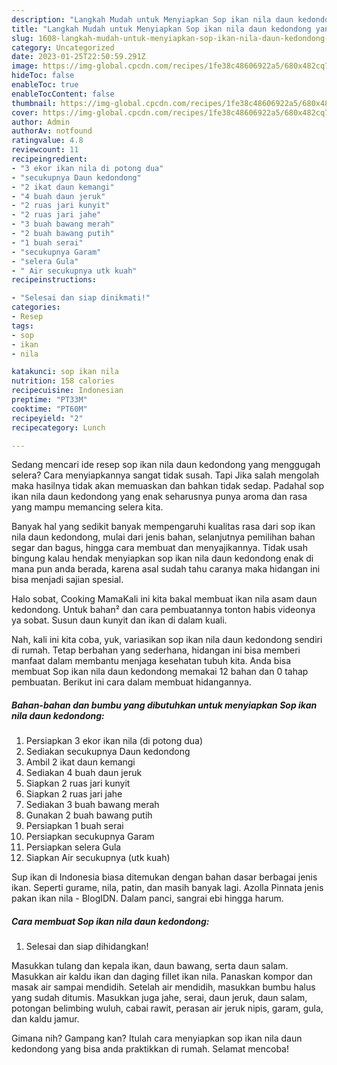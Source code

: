 ```yaml
---
description: "Langkah Mudah untuk Menyiapkan Sop ikan nila daun kedondong yang Bisa Manjain Lidah"
title: "Langkah Mudah untuk Menyiapkan Sop ikan nila daun kedondong yang Bisa Manjain Lidah"
slug: 1608-langkah-mudah-untuk-menyiapkan-sop-ikan-nila-daun-kedondong-yang-bisa-manjain-lidah
category: Uncategorized
date: 2023-01-25T22:50:59.291Z
image: https://img-global.cpcdn.com/recipes/1fe38c48606922a5/680x482cq70/sop-ikan-nila-daun-kedondong-foto-resep-utama.jpg
hideToc: false
enableToc: true
enableTocContent: false
thumbnail: https://img-global.cpcdn.com/recipes/1fe38c48606922a5/680x482cq70/sop-ikan-nila-daun-kedondong-foto-resep-utama.jpg
cover: https://img-global.cpcdn.com/recipes/1fe38c48606922a5/680x482cq70/sop-ikan-nila-daun-kedondong-foto-resep-utama.jpg
author: Admin
authorAv: notfound
ratingvalue: 4.8
reviewcount: 11
recipeingredient:
- "3 ekor ikan nila di potong dua"
- "secukupnya Daun kedondong"
- "2 ikat daun kemangi"
- "4 buah daun jeruk"
- "2 ruas jari kunyit"
- "2 ruas jari jahe"
- "3 buah bawang merah"
- "2 buah bawang putih"
- "1 buah serai"
- "secukupnya Garam"
- "selera Gula"
- " Air secukupnya utk kuah"
recipeinstructions:

- "Selesai dan siap dinikmati!"
categories:
- Resep
tags:
- sop
- ikan
- nila

katakunci: sop ikan nila 
nutrition: 158 calories
recipecuisine: Indonesian
preptime: "PT33M"
cooktime: "PT60M"
recipeyield: "2"
recipecategory: Lunch

---
```



Sedang mencari ide resep sop ikan nila daun kedondong yang menggugah selera? Cara menyiapkannya sangat tidak susah. Tapi Jika salah mengolah maka hasilnya tidak akan memuaskan dan bahkan tidak sedap. Padahal sop ikan nila daun kedondong yang enak seharusnya punya aroma dan rasa yang mampu memancing selera kita.


Banyak hal yang sedikit banyak mempengaruhi kualitas rasa dari sop ikan nila daun kedondong, mulai dari jenis bahan, selanjutnya pemilihan bahan segar dan bagus, hingga cara membuat dan menyajikannya. Tidak usah bingung kalau hendak menyiapkan sop ikan nila daun kedondong enak di mana pun anda berada, karena asal sudah tahu caranya maka hidangan ini bisa menjadi sajian spesial.

Halo sobat, Cooking MamaKali ini kita bakal membuat ikan nila asam daun kedondong. Untuk bahan² dan cara pembuatannya tonton habis videonya ya sobat. Susun daun kunyit dan ikan di dalam kuali.


Nah, kali ini kita coba, yuk, variasikan sop ikan nila daun kedondong sendiri di rumah. Tetap berbahan yang sederhana, hidangan ini bisa memberi manfaat dalam membantu menjaga kesehatan tubuh kita. Anda bisa membuat Sop ikan nila daun kedondong memakai 12 bahan dan 0 tahap pembuatan. Berikut ini cara dalam membuat hidangannya.

<!--inarticleads1-->

##### Bahan-bahan dan bumbu yang dibutuhkan untuk menyiapkan Sop ikan nila daun kedondong:

1. Persiapkan 3 ekor ikan nila (di potong dua)
1. Sediakan secukupnya Daun kedondong
1. Ambil 2 ikat daun kemangi
1. Sediakan 4 buah daun jeruk
1. Siapkan 2 ruas jari kunyit
1. Siapkan 2 ruas jari jahe
1. Sediakan 3 buah bawang merah
1. Gunakan 2 buah bawang putih
1. Persiapkan 1 buah serai
1. Persiapkan secukupnya Garam
1. Persiapkan selera Gula
1. Siapkan  Air secukupnya (utk kuah)


Sup ikan di Indonesia biasa ditemukan dengan bahan dasar berbagai jenis ikan. Seperti gurame, nila, patin, dan masih banyak lagi. Azolla Pinnata jenis pakan ikan nila - BlogIDN. Dalam panci, sangrai ebi hingga harum. 

<!--inarticleads2-->

##### Cara membuat Sop ikan nila daun kedondong:


1. Selesai dan siap dihidangkan!

Masukkan tulang dan kepala ikan, daun bawang, serta daun salam. Masukkan air kaldu ikan dan daging fillet ikan nila. Panaskan kompor dan masak air sampai mendidih. Setelah air mendidih, masukkan bumbu halus yang sudah ditumis. Masukkan juga jahe, serai, daun jeruk, daun salam, potongan belimbing wuluh, cabai rawit, perasan air jeruk nipis, garam, gula, dan kaldu jamur. 

Gimana nih? Gampang kan? Itulah cara menyiapkan sop ikan nila daun kedondong yang bisa anda praktikkan di rumah. Selamat mencoba!
